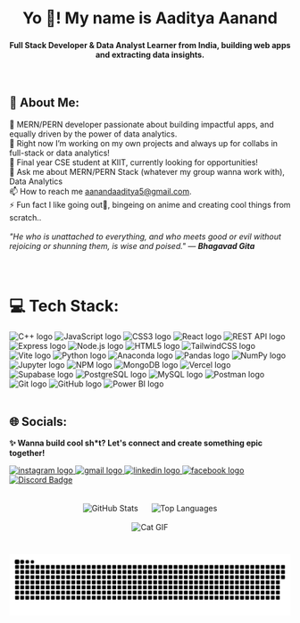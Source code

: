 <h1 align="center">Yo 👋! My name is Aaditya Aanand</h1>

###

<h4 align="center">Full Stack Developer & Data Analyst Learner from India, building web apps and extracting data insights.</h4>
<br/>

## 💫 About Me:
<p align="left">
🔭 MERN/PERN developer passionate about building impactful apps, and equally driven by the power of data analytics.<br>
🚧 Right now I’m working on my own projects and always up for collabs in full-stack or data analytics!<br>
🌱 Final year CSE student at KIIT, currently looking for opportunities!<br>
💬 Ask me about MERN/PERN Stack (whatever my group wanna work with), Data Analytics<br>
📫 How to reach me <a href="mailto:aanandaaditya5@gmail.com">aanandaaditya5@gmail.com</a>.<br>
⚡ Fun fact I like going out🧳, bingeing on anime and creating cool things from scratch..<br><br>
<em>"He who is unattached to everything, and who meets good or evil without rejoicing or shunning them, is wise and poised." — <strong>Bhagavad Gita</strong></em>
</p>


###

<br/>


# 💻 Tech Stack:

<div align="left">
  <img src="https://img.shields.io/badge/-C++-00599C?style=for-the-badge&logo=c%2b%2b&logoColor=white" height="32" alt="C++ logo" />
  <img src="https://img.shields.io/badge/-JavaScript-F7DF1E?style=for-the-badge&logo=javascript&logoColor=black" height="32" alt="JavaScript logo" />
  <img src="https://img.shields.io/badge/-CSS3-1572B6?style=for-the-badge&logo=css3&logoColor=white" height="32" alt="CSS3 logo" />
  <img src="https://img.shields.io/badge/-React-61DAFB?style=for-the-badge&logo=react&logoColor=black" height="32" alt="React logo" />
  <img src="https://img.shields.io/badge/-REST%20API-000000?style=for-the-badge&logo=rest&logoColor=white" height="32" alt="REST API logo" />
  <img src="https://img.shields.io/badge/-Express-000000?style=for-the-badge&logo=express&logoColor=white" height="32" alt="Express logo" />
  <img src="https://img.shields.io/badge/-Node.js-339933?style=for-the-badge&logo=node.js&logoColor=white" height="32" alt="Node.js logo" />
  <img src="https://img.shields.io/badge/-HTML5-E34F26?style=for-the-badge&logo=html5&logoColor=white" height="32" alt="HTML5 logo" />
  <img src="https://img.shields.io/badge/-TailwindCSS-06B6D4?style=for-the-badge&logo=tailwindcss&logoColor=white" height="32" alt="TailwindCSS logo" />
  <img src="https://img.shields.io/badge/-Vite-646CFF?style=for-the-badge&logo=vite&logoColor=white" height="32" alt="Vite logo" />
  <img src="https://img.shields.io/badge/-Python-3776AB?style=for-the-badge&logo=python&logoColor=white" height="32" alt="Python logo" />
  <img src="https://img.shields.io/badge/-Anaconda-44A833?style=for-the-badge&logo=anaconda&logoColor=white" height="32" alt="Anaconda logo" />
  <img src="https://img.shields.io/badge/-Pandas-150458?style=for-the-badge&logo=pandas&logoColor=white" height="32" alt="Pandas logo" />
  <img src="https://img.shields.io/badge/-NumPy-013243?style=for-the-badge&logo=numpy&logoColor=white" height="32" alt="NumPy logo" />
  <img src="https://img.shields.io/badge/-Jupyter-F37626?style=for-the-badge&logo=jupyter&logoColor=white" height="32" alt="Jupyter logo" />
  <img src="https://img.shields.io/badge/-NPM-CB3837?style=for-the-badge&logo=npm&logoColor=white" height="32" alt="NPM logo" />
  <img src="https://img.shields.io/badge/-MongoDB-47A248?style=for-the-badge&logo=mongodb&logoColor=white" height="32" alt="MongoDB logo" />
  <img src="https://img.shields.io/badge/-Vercel-000000?style=for-the-badge&logo=vercel&logoColor=white" height="32" alt="Vercel logo" />
  <img src="https://img.shields.io/badge/-Supabase-3ECF8E?style=for-the-badge&logo=supabase&logoColor=white" height="32" alt="Supabase logo" />
  <img src="https://img.shields.io/badge/-PostgreSQL-4169E1?style=for-the-badge&logo=postgresql&logoColor=white" height="32" alt="PostgreSQL logo" />
  <img src="https://img.shields.io/badge/-MySQL-4479A1?style=for-the-badge&logo=mysql&logoColor=white" height="32" alt="MySQL logo" />
  <img src="https://img.shields.io/badge/-Postman-FF6C37?style=for-the-badge&logo=postman&logoColor=white" height="32" alt="Postman logo" />
  <img src="https://img.shields.io/badge/-Git-F05032?style=for-the-badge&logo=git&logoColor=white" height="32" alt="Git logo" />
  <img src="https://img.shields.io/badge/-GitHub-181717?style=for-the-badge&logo=github&logoColor=white" height="32" alt="GitHub logo" />
  <img src="https://img.shields.io/badge/-Power%20BI-F2C811?style=for-the-badge&logo=powerbi&logoColor=black" height="32" alt="Power BI logo" />
</div>





<br/>

## 🌐 Socials:
<p align="left"><strong>✨ Wanna build cool sh*t? Let's connect and create something epic together!</strong></p>

<div align="left">
  <a href="https://www.instagram.com/_._aadiboi_._/" target="_blank">
    <img src="https://img.shields.io/static/v1?message=Instagram&logo=instagram&label=&color=E4405F&logoColor=white&labelColor=&style=for-the-badge" height="28" alt="instagram logo" />
  </a>
  <a href="mailto:aanandaaditya5@gmail.com" target="_blank">
    <img src="https://img.shields.io/static/v1?message=Gmail&logo=gmail&label=&color=D14836&logoColor=white&labelColor=&style=for-the-badge" height="28" alt="gmail logo" />
  </a>
  <a href="https://www.linkedin.com/in/aadityaaanand514" target="_blank">
    <img src="https://img.shields.io/static/v1?message=LinkedIn&logo=linkedin&label=&color=0077B5&logoColor=white&labelColor=&style=for-the-badge" height="28" alt="linkedin logo" />
  </a>
  <a href="https://www.facebook.com/share/1AZjKSRpnn/" target="_blank">
  <img src="https://img.shields.io/static/v1?message=Facebook&logo=facebook&label=&color=1877F2&logoColor=white&labelColor=&style=for-the-badge" height="28" alt="facebook logo" />
    <a href="https://discord.com/users/nihilist514" target="_blank">
  <img src="https://img.shields.io/badge/-Discord-5865F2?style=for-the-badge&logo=discord&logoColor=white" height="28" alt="Discord Badge" />
</a>
</a>

</div>

<br/>
<br/>

<div align="center">
  <img src="https://github-readme-stats.vercel.app/api?username=Aaditya514&show_icons=true&theme=dracula&include_all_commits=true&count_private=true&hide_border=false" height="150" alt="GitHub Stats" style="margin-right: 20px;" />
  <img src="https://github-readme-stats.vercel.app/api/top-langs?username=Aaditya514&layout=compact&langs_count=6&theme=dracula&hide_border=false" height="150" alt="Top Languages" />
</div>

<br/>


<div align="center">
  <img src="https://i.giphy.com/Jz7eUZut4DSl04bz2q.webp" alt="Cat GIF" height="150" />
</div>

###

<br clear="both">

<picture>
  <source media="(prefers-color-scheme: dark)" srcset="https://raw.githubusercontent.com/Aaditya514/Aaditya514/output/github-snake-dark.svg" />
  <source media="(prefers-color-scheme: light)" srcset="https://raw.githubusercontent.com/Aaditya514/Aaditya514/output/github-snake.svg" />
  <img alt="github-snake" src="https://raw.githubusercontent.com/Aaditya514/Aaditya514/output/github-snake.svg" />
</picture>

###
